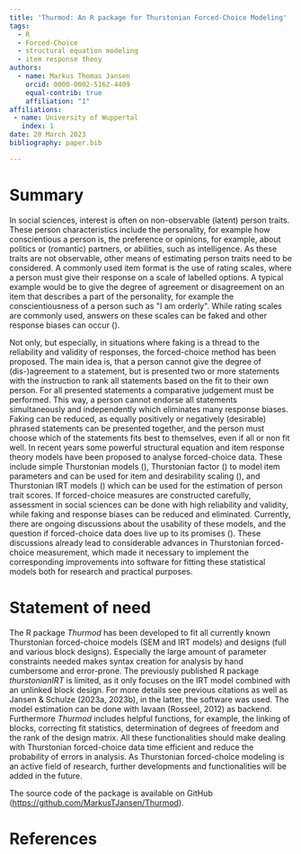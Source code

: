 ```yaml
---
title: 'Thurmod: An R package for Thurstonian Forced-Choice Modeling'
tags:
  - R
  - Forced-Choice
  - structural equation modeling
  - item response theoy
authors:
  - name: Markus Thomas Jansen
    orcid: 0000-0002-5162-4409
    equal-contrib: true
    affiliation: "1"
affiliations:
 - name: University of Wuppertal
   index: 1
date: 20 March 2023
bibliography: paper.bib

---
```


# Summary

In social sciences, interest is often on non-observable (latent) person traits. These person characteristics include the personality, for example how conscientious a person is, the preference or opinions, for example, about politics or (romantic) partners, or abilities, such as intelligence. As these traits are not observable, other means of estimating person traits need to be considered. A commonly used item format is the use of rating scales, where a person must give their response on a scale of labelled options. A typical example would be to give the degree of agreement or disagreement on an item that describes a part of the personality, for example the conscientiousness of a person such as "I am orderly". While rating scales are commonly used, answers on these scales can be faked and other response biases can occur ().

Not only, but especially, in situations where faking is a thread to the reliability and validity of responses, the forced-choice method has been proposed. The main idea is, that a person cannot give the degree of (dis-)agreement to a statement, but is presented two or more statements with the instruction to rank all statements based on the fit to their own person. For all presented statements a comparative judgement  must be performed. This way, a person cannot endorse all statements simultaneously and independently which eliminates many response biases. Faking can be reduced, as equally positively or negatively (desirable) phrased statements can be presented together, and the person must choose which of the statements fits best to themselves, even if all or non fit well. In recent years some powerful structural equation and item response theory models have been proposed to analyse forced-choice data. These include simple Thurstonian models (), Thurstonian factor () to model item parameters and can be used for item and desirability scaling (), and Thurstonian IRT models () which can be used for the estimation of person trait scores. If forced-choice measures are constructed carefully, assessment in social sciences can be done with high reliability and validity, while faking and response biases can be reduced and eliminated.
Currently, there are ongoing discussions about the usability of these models, and the question if forced-choice data does live up to its promises (). These discussions already lead to considerable advances in Thurstonian forced-choice measurement, which made it necessary to implement the corresponding improvements into software for fitting these statistical models both for research and practical purposes. 

# Statement of need

The R package *Thurmod* has been developed to fit all currently known Thurstonian forced-choice models (SEM and IRT models) and designs (full and various block designs). Especially the large amount of parameter constraints needed  makes syntax creation for analysis by hand cumbersome and error-prone. The previously published R package *thurstonianIRT* is limited, as it only focuses on the IRT model combined with an unlinked block design. For more details see previous citations as well as Jansen & Schulze (2023a, 2023b), in the latter, the software was used. The model estimation can be done with lavaan (Rosseel, 2012) as backend. Furthermore *Thurmod* includes helpful functions, for example, the linking of blocks, correcting fit statistics, determination of degrees of freedom and the rank of the design matrix. All these functionalities should make dealing with Thurstonian forced-choice data time efficient and reduce the probability of errors in analysis. As Thurstonian forced-choice modeling is an active field of research, further developments and functionalities will be added in the future.

The source code of the package is available on GitHub (https://github.com/MarkusTJansen/Thurmod).

# References



